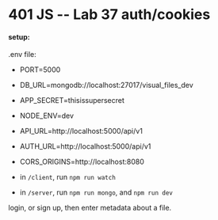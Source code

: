 401 JS --  Lab 37 auth/cookies
===
#### setup:
.env file:
- PORT=5000
- DB_URL=mongodb://localhost:27017/visual_files_dev
- APP_SECRET=thisissupersecret
- NODE_ENV=dev
- API_URL=http://localhost:5000/api/v1
- AUTH_URL=http://localhost:5000/api/v1
- CORS_ORIGINS=http://localhost:8080

- in `/client`, run `npm run watch`
- in `/server`, run `npm run mongo`, and `npm run dev`

login, or sign up, then enter metadata about a file.

